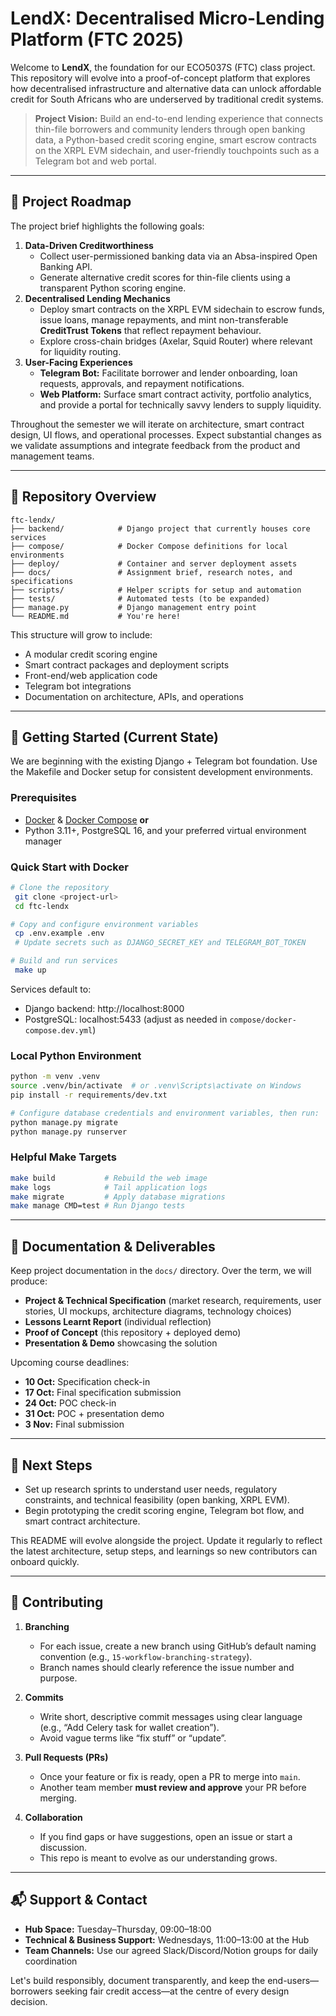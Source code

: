 # LendX: Decentralised Micro-Lending Platform (FTC 2025)

Welcome to **LendX**, the foundation for our ECO5037S (FTC) class project. This repository will evolve into a proof-of-concept platform that explores how decentralised infrastructure and alternative data can unlock affordable credit for South Africans who are underserved by traditional credit systems.

> **Project Vision:** Build an end-to-end lending experience that connects thin-file borrowers and community lenders through open banking data, a Python-based credit scoring engine, smart escrow contracts on the XRPL EVM sidechain, and user-friendly touchpoints such as a Telegram bot and web portal.

---

## 🧭 Project Roadmap

The project brief highlights the following goals:

1. **Data-Driven Creditworthiness**
   - Collect user-permissioned banking data via an Absa-inspired Open Banking API.
   - Generate alternative credit scores for thin-file clients using a transparent Python scoring engine.
2. **Decentralised Lending Mechanics**
   - Deploy smart contracts on the XRPL EVM sidechain to escrow funds, issue loans, manage repayments, and mint non-transferable **CreditTrust Tokens** that reflect repayment behaviour.
   - Explore cross-chain bridges (Axelar, Squid Router) where relevant for liquidity routing.
3. **User-Facing Experiences**
   - **Telegram Bot:** Facilitate borrower and lender onboarding, loan requests, approvals, and repayment notifications.
   - **Web Platform:** Surface smart contract activity, portfolio analytics, and provide a portal for technically savvy lenders to supply liquidity.

Throughout the semester we will iterate on architecture, smart contract design, UI flows, and operational processes. Expect substantial changes as we validate assumptions and integrate feedback from the product and management teams.

---

## 📁 Repository Overview

```
ftc-lendx/
├── backend/            # Django project that currently houses core services
├── compose/            # Docker Compose definitions for local environments
├── deploy/             # Container and server deployment assets
├── docs/               # Assignment brief, research notes, and specifications
├── scripts/            # Helper scripts for setup and automation
├── tests/              # Automated tests (to be expanded)
├── manage.py           # Django management entry point
└── README.md           # You're here!
```

This structure will grow to include:
- A modular credit scoring engine
- Smart contract packages and deployment scripts
- Front-end/web application code
- Telegram bot integrations
- Documentation on architecture, APIs, and operations

---

## 🚀 Getting Started (Current State)

We are beginning with the existing Django + Telegram bot foundation. Use the Makefile and Docker setup for consistent development environments.

### Prerequisites
- [Docker](https://www.docker.com/get-started) & [Docker Compose](https://docs.docker.com/compose/install/) **or**
- Python 3.11+, PostgreSQL 16, and your preferred virtual environment manager

### Quick Start with Docker
```bash
# Clone the repository
 git clone <project-url>
 cd ftc-lendx

# Copy and configure environment variables
 cp .env.example .env
 # Update secrets such as DJANGO_SECRET_KEY and TELEGRAM_BOT_TOKEN

# Build and run services
 make up
```
Services default to:
- Django backend: http://localhost:8000
- PostgreSQL: localhost:5433 (adjust as needed in `compose/docker-compose.dev.yml`)

### Local Python Environment
```bash
python -m venv .venv
source .venv/bin/activate  # or .venv\Scripts\activate on Windows
pip install -r requirements/dev.txt

# Configure database credentials and environment variables, then run:
python manage.py migrate
python manage.py runserver
```

### Helpful Make Targets
```bash
make build           # Rebuild the web image
make logs            # Tail application logs
make migrate         # Apply database migrations
make manage CMD=test # Run Django tests
```

---

## 📝 Documentation & Deliverables

Keep project documentation in the `docs/` directory. Over the term, we will produce:

- **Project & Technical Specification** (market research, requirements, user stories, UI mockups, architecture diagrams, technology choices)
- **Lessons Learnt Report** (individual reflection)
- **Proof of Concept** (this repository + deployed demo)
- **Presentation & Demo** showcasing the solution

Upcoming course deadlines:
- **10 Oct:** Specification check-in
- **17 Oct:** Final specification submission
- **24 Oct:** POC check-in
- **31 Oct:** POC + presentation demo
- **3 Nov:** Final submission

---

## 🔭 Next Steps

- Set up research sprints to understand user needs, regulatory constraints, and technical feasibility (open banking, XRPL EVM).
- Begin prototyping the credit scoring engine, Telegram bot flow, and smart contract architecture.

This README will evolve alongside the project. Update it regularly to reflect the latest architecture, setup steps, and learnings so new contributors can onboard quickly.

---

## 🤝 Contributing

1. **Branching**  
   - For each issue, create a new branch using GitHub’s default naming convention (e.g., `15-workflow-branching-strategy`).  
   - Branch names should clearly reference the issue number and purpose.

2. **Commits**  
   - Write short, descriptive commit messages using clear language (e.g., “Add Celery task for wallet creation”).  
   - Avoid vague terms like “fix stuff” or “update”.

3. **Pull Requests (PRs)**  
   - Once your feature or fix is ready, open a PR to merge into `main`. 
   - Another team member **must review and approve** your PR before merging.

4. **Collaboration**  
   - If you find gaps or have suggestions, open an issue or start a discussion.  
   - This repo is meant to evolve as our understanding grows.

---

## 📬 Support & Contact

- **Hub Space:** Tuesday–Thursday, 09:00–18:00
- **Technical & Business Support:** Wednesdays, 11:00–13:00 at the Hub
- **Team Channels:** Use our agreed Slack/Discord/Notion groups for daily coordination

Let's build responsibly, document transparently, and keep the end-users—borrowers seeking fair credit access—at the centre of every design decision.
